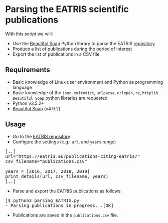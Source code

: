 # Parsing the EATRIS scientific publications

With this script we will: 

* Use the [Beautiful Soap](https://www.crummy.com/software/BeautifulSoup/bs4/doc/) Python library to parse the EATRIS [repository](https://eatris.eu/publications-citing-eatris/) 
* Produce a list of publications during the period of interest
* Export the list of publications in a CSV file

## Requirements
* Basic knowledge of Linux user environment and Python as programming language
* Basic knowledge of the `json`, `xmltodict`, `urlparse`, `urlopen`, `re`, `httplib` `Beautiful Soap` python libraries are requested
* Python v3.5.2+
* [Beautiful Soap](https://www.crummy.com/software/BeautifulSoup/bs4/doc/) (v4.9.2)

## Usage
* Go to the [EATRIS repository](https://eatris.eu/publications-citing-eatris/)
* Configure the settings (e.g.: `url`, and `years` range)

<pre>
[..]
url="https://eatris.eu/publications-citing-eatris/"
csv_filename="publications.csv"

years = [2016, 2017, 2018, 2019]
print_details(url, csv_filename, years)
[..]
</pre>

* Parse and export the EATRIS publications as follows:
<pre>
]$ python3 parsing_EATRIS.py 
- Parsing publications in progress...[OK]
</pre>

* Publications are saved in the `publications.csv` file.
